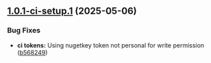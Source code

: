 ## [1.0.1-ci-setup.1](https://github.com/TechnologyEnhancedLearning/TELBlazor/compare/v1.0.0...v1.0.1-ci-setup.1) (2025-05-06)


### Bug Fixes

* **ci tokens:** Using nugetkey token not personal for write permission ([b568249](https://github.com/TechnologyEnhancedLearning/TELBlazor/commit/b5682497c1cdf5f43b23428ac19c0d1176d9cf54))
